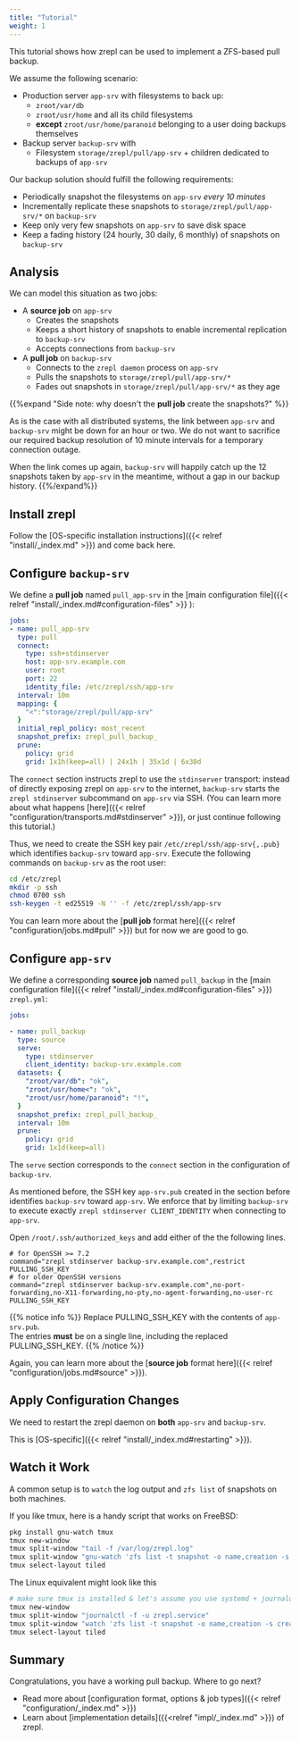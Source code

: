 ```yaml
---
title: "Tutorial"
weight: 1
---
```


This tutorial shows how zrepl can be used to implement a ZFS-based pull backup.

We assume the following scenario:

* Production server `app-srv` with filesystems to back up:
    * `zroot/var/db`
    * `zroot/usr/home` and all its child filesystems
    * **except** `zroot/usr/home/paranoid` belonging to a user doing backups themselves
* Backup server `backup-srv` with
    * Filesystem `storage/zrepl/pull/app-srv` + children dedicated to backups of `app-srv`

Our backup solution should fulfill the following requirements:

* Periodically snapshot the filesystems on `app-srv` *every 10 minutes*
* Incrementally replicate these snapshots to `storage/zrepl/pull/app-srv/*` on `backup-srv`
* Keep only very few snapshots on `app-srv` to save disk space
* Keep a fading history (24 hourly, 30 daily, 6 monthly) of snapshots on `backup-srv`

## Analysis

We can model this situation as two jobs:

* A **source job** on `app-srv`
    * Creates the snapshots
    * Keeps a short history of snapshots to enable incremental replication to `backup-srv`
    * Accepts connections from `backup-srv`
* A **pull job** on `backup-srv`
    * Connects to the `zrepl daemon` process on `app-srv`
    * Pulls the snapshots to `storage/zrepl/pull/app-srv/*`
    * Fades out snapshots in `storage/zrepl/pull/app-srv/*` as they age

{{%expand "Side note: why doesn't the **pull job** create the snapshots?" %}}

As is the case with all distributed systems, the link between `app-srv` and `backup-srv` might be down for an hour or two.
We do not want to sacrifice our required backup resolution of 10 minute intervals for a temporary connection outage.

When the link comes up again, `backup-srv` will happily catch up the 12 snapshots taken by `app-srv` in the meantime, without
a gap in our backup history.
{{%/expand%}}

## Install zrepl

Follow the [OS-specific installation instructions]({{< relref "install/_index.md" >}}) and come back here.

## Configure `backup-srv`

We define a **pull job** named `pull_app-srv` in the [main configuration file]({{< relref "install/_index.md#configuration-files" >}} ):

```yaml
jobs:
- name: pull_app-srv
  type: pull
  connect:
    type: ssh+stdinserver
    host: app-srv.example.com
    user: root
    port: 22
    identity_file: /etc/zrepl/ssh/app-srv
  interval: 10m
  mapping: {
    "<":"storage/zrepl/pull/app-srv"
  }
  initial_repl_policy: most_recent
  snapshot_prefix: zrepl_pull_backup_
  prune:
    policy: grid
    grid: 1x1h(keep=all) | 24x1h | 35x1d | 6x30d
```

The `connect` section instructs zrepl to use the `stdinserver` transport: instead of directly exposing zrepl on `app-srv`
to the internet, `backup-srv` starts the `zrepl stdinserver` subcommand on `app-srv` via SSH.
(You can learn more about what happens [here]({{< relref "configuration/transports.md#stdinserver" >}}), or just continue following this tutorial.)

Thus, we need to create the SSH key pair `/etc/zrepl/ssh/app-srv{,.pub}` which identifies `backup-srv` toward `app-srv`.
Execute the following commands on `backup-srv` as the root user:

```bash
cd /etc/zrepl
mkdir -p ssh
chmod 0700 ssh
ssh-keygen -t ed25519 -N '' -f /etc/zrepl/ssh/app-srv
```
You can learn more about the [**pull job** format here]({{< relref "configuration/jobs.md#pull" >}}) but for now we are good to go.

## Configure `app-srv`

We define a corresponding **source job** named `pull_backup` in the [main configuration file]({{< relref "install/_index.md#configuration-files" >}})
`zrepl.yml`:

```yaml
jobs:

- name: pull_backup
  type: source
  serve:
    type: stdinserver
    client_identity: backup-srv.example.com
  datasets: {
    "zroot/var/db": "ok",
    "zroot/usr/home<": "ok",
    "zroot/usr/home/paranoid": "!",
  }
  snapshot_prefix: zrepl_pull_backup_
  interval: 10m
  prune:
    policy: grid
    grid: 1x1d(keep=all)

```

The `serve` section corresponds to the `connect` section in the configuration of `backup-srv`.

As mentioned before, the SSH key `app-srv.pub` created in the section before identifies `backup-srv` toward `app-srv`.
We enforce that by limiting `backup-srv` to execute exactly `zrepl stdinserver CLIENT_IDENTITY` when connecting to `app-srv`.

Open `/root/.ssh/authorized_keys` and add either of the the following lines.<br />

```
# for OpenSSH >= 7.2
command="zrepl stdinserver backup-srv.example.com",restrict PULLING_SSH_KEY
# for older OpenSSH versions
command="zrepl stdinserver backup-srv.example.com",no-port-forwarding,no-X11-forwarding,no-pty,no-agent-forwarding,no-user-rc  PULLING_SSH_KEY
```

{{% notice info %}}
Replace PULLING_SSH_KEY with the contents of `app-srv.pub`.<br/>
The entries **must** be on a single line, including the replaced PULLING_SSH_KEY.
{{% /notice %}}

Again, you can learn more about the [**source job** format here]({{< relref "configuration/jobs.md#source" >}}).

## Apply Configuration Changes

We need to restart the zrepl daemon on **both** `app-srv` and `backup-srv`.

This is [OS-specific]({{< relref "install/_index.md#restarting" >}}).

## Watch it Work

A common setup is to `watch` the log output and `zfs list` of snapshots on both machines.

If you like tmux, here is a handy script that works on FreeBSD:

```bash
pkg install gnu-watch tmux
tmux new-window
tmux split-window "tail -f /var/log/zrepl.log"
tmux split-window "gnu-watch 'zfs list -t snapshot -o name,creation -s creation | grep zrepl_pull_backup_'"
tmux select-layout tiled
```

The Linux equivalent might look like this

```bash
# make sure tmux is installed & let's assume you use systemd + journald
tmux new-window
tmux split-window "journalctl -f -u zrepl.service"
tmux split-window "watch 'zfs list -t snapshot -o name,creation -s creation | grep zrepl_pull_backup_'"
tmux select-layout tiled
```

## Summary

Congratulations, you have a working pull backup. Where to go next?

* Read more about [configuration format, options & job types]({{< relref "configuration/_index.md" >}})
* Learn about [implementation details]({{<relref "impl/_index.md" >}}) of zrepl.




